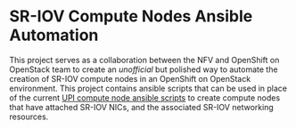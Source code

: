 # SR-IOV Compute Nodes Ansible Automation

This project serves as a collaboration between the NFV and OpenShift on OpenStack team to create an *unofficial* but polished way to automate the creation of SR-IOV compute nodes in an OpenShift on OpenStack environment. This project contains ansible scripts that can be used in place of the current [UPI compute node ansible scripts](shiftstack-upi-compute-nodes-ansible) to create compute nodes that have attached SR-IOV NICs, and the associated SR-IOV networking resources.

[shiftstack-upi-compute-nodes-ansible]: https://github.com/openshift/installer/blob/master/upi/openstack/compute-nodes.yaml
